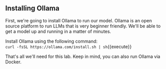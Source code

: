 ## Installing Ollama

First, we're going to install Ollama to run our model. Ollama is an open source platform to run LLMs that is very beginner friendly. We'll be able to get a model up and running in a matter of minutes. 

Install Ollama using the following command:
<br>
`curl -fsSL https://ollama.com/install.sh | sh`{{execute}}

That's all we'll need for this lab. Keep in mind, you can also run Ollama via Docker.

